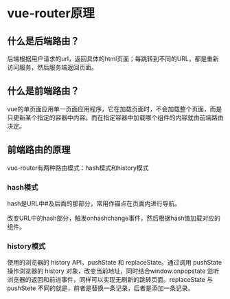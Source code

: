 # vue-router原理
## 什么是后端路由？
后端根据用户请求的url，返回具体的html页面；每跳转到不同的URL，都是重新访问服务，然后服务端返回页面。
## 什么是前端路由？
vue的单页面应用单一页面应用程序，它在加载页面时，不会加载整个页面，而是只更新某个指定的容器中内容。而在指定容器中加载哪个组件的内容就由前端路由决定。
## 前端路由的原理
vue-router有两种路由模式：hash模式和history模式

### hash模式
hash是URL中#及后面的那部分，常用作锚点在页面内进行导航。

改变URL中的hash部分，触发onhashchange事件，然后根据hash值加载对应的组件。
### history模式
使用的浏览器的 history API，pushState 和 replaceState。通过调用 pushState 操作浏览器的 history 对象，改变当前地址，同时结合window.onpopstate 监听浏览器的返回和前进事件，同样可以实现无刷新的跳转页面。replaceState 与 pushStete 不同的就是，前者是替换一条记录，后者是添加一条记录。



